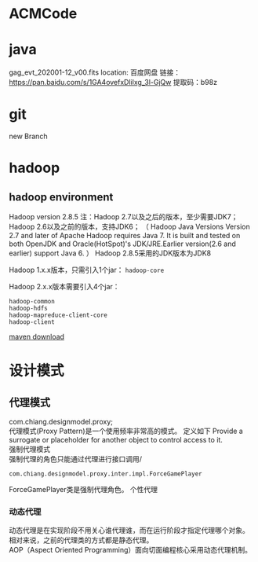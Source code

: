 # ACMCode
# java
gag_evt_202001-12_v00.fits 
location: 百度网盘 链接：https://pan.baidu.com/s/1GA4ovefxDlilxg_3l-GjQw 
提取码：b98z
# git
new Branch

# hadoop
## hadoop environment
Hadoop version 2.8.5
注：Hadoop 2.7以及之后的版本，至少需要JDK7；
  Hadoop 2.6以及之前的版本，支持JDK6；
（
Hadoop Java Versions
Version 2.7 and later of Apache Hadoop requires Java 7. It is built and tested on both OpenJDK and Oracle(HotSpot)'s JDK/JRE.Earlier version(2.6 and earlier) support Java 6.
）
Hadoop 2.8.5采用的JDK版本为JDK8  

Hadoop 1.x.x版本，只需引入1个jar：
```hadoop-core```

Hadoop 2.x.x版本需要引入4个jar：
```
hadoop-common
hadoop-hdfs
hadoop-mapreduce-client-core
hadoop-client
```

[maven download](https://mvnrepository.com/) 
# 设计模式
## 代理模式
com.chiang.designmodel.proxy;\
代理模式(Proxy Pattern)是一个使用频率非常高的模式。
定义如下
Provide a surrogate or placeholder for another object to control access to it.\
强制代理模式\
强制代理的角色只能通过代理进行接口调用/
```
com.chiang.designmodel.proxy.inter.impl.ForceGamePlayer
```
ForceGamePlayer类是强制代理角色。
个性代理 
### 动态代理
动态代理是在实现阶段不用关心谁代理谁，而在运行阶段才指定代理哪个对象。\
相对来说，之前的代理类的方式都是静态代理。\
AOP（Aspect Oriented Programming）面向切面编程核心采用动态代理机制。 

